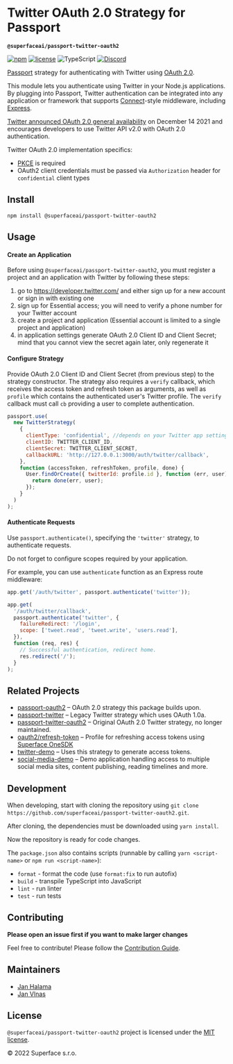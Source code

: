 # Twitter OAuth 2.0 Strategy for Passport

**`@superfaceai/passport-twitter-oauth2`**

[![npm](https://img.shields.io/npm/v/@superfaceai/passport-twitter-oauth2)](https://www.npmjs.com/package/@superfaceai/passport-twitter-oauth2)
[![license](https://img.shields.io/npm/l/@superfaceai/passport-twitter-oauth2)](LICENSE)
![TypeScript](https://img.shields.io/static/v1?message=TypeScript&&logoColor=ffffff&color=007acc&labelColor=5c5c5c&label=built%20with)
[![Discord](https://img.shields.io/discord/819563244418105354?logo=discord&logoColor=fff)](https://sfc.is/discord)

[Passport](http://passportjs.org/) strategy for authenticating with Twitter using [OAuth 2.0](https://developer.twitter.com/en/docs/authentication/oauth-2-0).

This module lets you authenticate using Twitter in your Node.js applications.
By plugging into Passport, Twitter authentication can be integrated into any application or framework that supports
[Connect](http://www.senchalabs.org/connect/)-style middleware, including
[Express](http://expressjs.com/).

[Twitter announced OAuth 2.0 general availability](https://twittercommunity.com/t/announcing-oauth-2-0-general-availability/163555) on December 14 2021 and encourages developers to use Twitter API v2.0 with OAuth 2.0 authentication.

Twitter OAuth 2.0 implementation specifics:

- [PKCE](https://datatracker.ietf.org/doc/html/rfc7636) is required
- OAuth2 client credentials must be passed via `Authorization` header for `confidential` client types

## Install

```shell
npm install @superfaceai/passport-twitter-oauth2
```

## Usage

#### Create an Application

Before using `@superfaceai/passport-twitter-oauth2`, you must register a project and an application with Twitter by following these steps:

1. go to https://developer.twitter.com/ and either sign up for a new account or sign in with existing one
1. sign up for Essential access; you will need to verify a phone number for your Twitter account
1. create a project and application (Essential account is limited to a single project and application)
1. in application settings generate OAuth 2.0 Client ID and Client Secret; mind that you cannot view the secret again later, only regenerate it

#### Configure Strategy

Provide OAuth 2.0 Client ID and Client Secret (from previous step)
to the strategy constructor. The strategy
also requires a `verify` callback, which receives the access token and
refresh token as arguments, as well as `profile` which contains the
authenticated user's Twitter profile. The `verify` callback must call `cb`
providing a user to complete authentication.

```javascript
passport.use(
  new TwitterStrategy(
    {
      clientType: 'confidential', //depends on your Twitter app settings, valid values are `confidential` or `public`
      clientID: TWITTER_CLIENT_ID,
      clientSecret: TWITTER_CLIENT_SECRET,
      callbackURL: 'http://127.0.0.1:3000/auth/twitter/callback',
    },
    function (accessToken, refreshToken, profile, done) {
      User.findOrCreate({ twitterId: profile.id }, function (err, user) {
        return done(err, user);
      });
    }
  )
);
```

#### Authenticate Requests

Use `passport.authenticate()`, specifying the `'twitter'` strategy, to
authenticate requests.

Do not forget to configure scopes required by your application.

For example, you can use `authenticate` function as an Express route middleware:

```javascript
app.get('/auth/twitter', passport.authenticate('twitter'));

app.get(
  '/auth/twitter/callback',
  passport.authenticate('twitter', {
    failureRedirect: '/login',
    scope: ['tweet.read', 'tweet.write', 'users.read'],
  }),
  function (req, res) {
    // Successful authentication, redirect home.
    res.redirect('/');
  }
);
```

## Related Projects

- [passport-oauth2](https://github.com/jaredhanson/passport-oauth2) – OAuth 2.0 strategy this package builds upon.
- [passport-twitter](https://github.com/jaredhanson/passport-twitter) – Legacy Twitter strategy which uses OAuth 1.0a.
- [passport-twitter-oauth2](https://github.com/balanced-mt/passport-twitter-oauth2) – Original OAuth 2.0 Twitter strategy, no longer maintained.
- [oauth2/refresh-token](https://superface.ai/oauth2/refresh-token?provider=twitter) – Profile for refreshing access tokens using [Superface OneSDK](https://github.com/superfaceai/one-sdk-js)
- [twitter-demo](https://github.com/superfaceai/twitter-demo) – Uses this strategy to generate access tokens.
- [social-media-demo](https://github.com/superfaceai/social-media-demo) – Demo application handling access to multiple social media sites, content publishing, reading timelines and more.

## Development

When developing, start with cloning the repository using `git clone https://github.com/superfaceai/passport-twitter-oauth2.git`.

After cloning, the dependencies must be downloaded using `yarn install`.

Now the repository is ready for code changes.

The `package.json` also contains scripts (runnable by calling `yarn <script-name>` or `npm run <script-name>`):

- `format` - format the code (use `format:fix` to run autofix)
- `build` - transpile TypeScript into JavaScript
- `lint` - run linter
- `test` - run tests

## Contributing

**Please open an issue first if you want to make larger changes**

Feel free to contribute! Please follow the [Contribution Guide](CONTRIBUTING.md).

## Maintainers

- [Jan Halama](https://github.com/janhalama)
- [Jan Vlnas](https://github.com/jnv)

## License

`@superfaceai/passport-twitter-oauth2` project is licensed under the [MIT license](LICENSE).

© 2022 Superface s.r.o.
